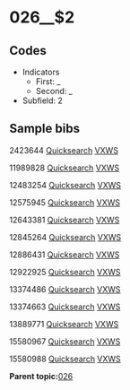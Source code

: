 # 026\_\_$2

## Codes

-   Indicators
    -   First: \_
    -   Second: \_
-   Subfield: 2

## Sample bibs

2423644 [Quicksearch](https://search.library.yale.edu/catalog/2423644) [VXWS](http://prodorbis.library.yale.edu:7014/vxws/GetHoldingsService?bibId=2423644)

11989828 [Quicksearch](https://search.library.yale.edu/catalog/11989828) [VXWS](http://prodorbis.library.yale.edu:7014/vxws/GetHoldingsService?bibId=11989828)

12483254 [Quicksearch](https://search.library.yale.edu/catalog/12483254) [VXWS](http://prodorbis.library.yale.edu:7014/vxws/GetHoldingsService?bibId=12483254)

12575945 [Quicksearch](https://search.library.yale.edu/catalog/12575945) [VXWS](http://prodorbis.library.yale.edu:7014/vxws/GetHoldingsService?bibId=12575945)

12643381 [Quicksearch](https://search.library.yale.edu/catalog/12643381) [VXWS](http://prodorbis.library.yale.edu:7014/vxws/GetHoldingsService?bibId=12643381)

12845264 [Quicksearch](https://search.library.yale.edu/catalog/12845264) [VXWS](http://prodorbis.library.yale.edu:7014/vxws/GetHoldingsService?bibId=12845264)

12886431 [Quicksearch](https://search.library.yale.edu/catalog/12886431) [VXWS](http://prodorbis.library.yale.edu:7014/vxws/GetHoldingsService?bibId=12886431)

12922925 [Quicksearch](https://search.library.yale.edu/catalog/12922925) [VXWS](http://prodorbis.library.yale.edu:7014/vxws/GetHoldingsService?bibId=12922925)

13374486 [Quicksearch](https://search.library.yale.edu/catalog/13374486) [VXWS](http://prodorbis.library.yale.edu:7014/vxws/GetHoldingsService?bibId=13374486)

13374663 [Quicksearch](https://search.library.yale.edu/catalog/13374663) [VXWS](http://prodorbis.library.yale.edu:7014/vxws/GetHoldingsService?bibId=13374663)

13889771 [Quicksearch](https://search.library.yale.edu/catalog/13889771) [VXWS](http://prodorbis.library.yale.edu:7014/vxws/GetHoldingsService?bibId=13889771)

15580967 [Quicksearch](https://search.library.yale.edu/catalog/15580967) [VXWS](http://prodorbis.library.yale.edu:7014/vxws/GetHoldingsService?bibId=15580967)

15580988 [Quicksearch](https://search.library.yale.edu/catalog/15580988) [VXWS](http://prodorbis.library.yale.edu:7014/vxws/GetHoldingsService?bibId=15580988)

**Parent topic:**[026](../../tags/026/026.md)


